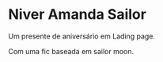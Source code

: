 # Niver Amanda Sailor
 Um presente de aniversário em Lading page.

Com uma fic baseada em sailor moon.
